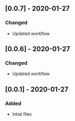 ## [0.0.7] - 2020-01-27

### Changed

- Updated workflow

## [0.0.6] - 2020-01-27

### Changed

- Updated workflow

## [0.0.1] - 2020-01-27

### Added

- Intial files
